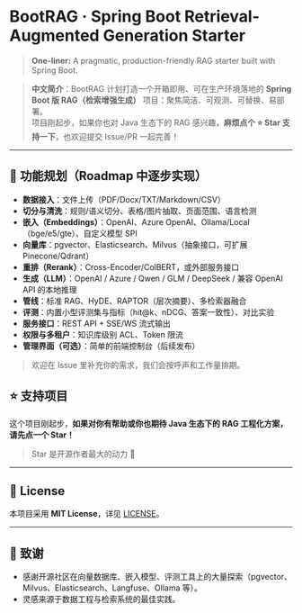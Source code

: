 # BootRAG · Spring Boot Retrieval-Augmented Generation Starter

> **One-liner:** A pragmatic, production-friendly RAG starter built with Spring Boot.

> **中文简介**：BootRAG 计划打造一个开箱即用、可在生产环境落地的 **Spring Boot 版 RAG（检索增强生成）** 项目：聚焦简洁、可观测、可替换、易部署。  
> 项目刚起步，如果你也对 Java 生态下的 RAG 感兴趣，**麻烦点个 ⭐ Star 支持一下**，也欢迎提交 Issue/PR 一起完善！

---

## 🧱 功能规划（Roadmap 中逐步实现）

- **数据接入**：文件上传（PDF/Docx/TXT/Markdown/CSV）
- **切分与清洗**：规则/语义切分、表格/图片抽取、页面范围、语言检测
- **嵌入（Embeddings）**：OpenAI、Azure OpenAI、Ollama/Local（bge/e5/gte）、自定义模型 SPI
- **向量库**：pgvector、Elasticsearch、Milvus（抽象接口，可扩展 Pinecone/Qdrant）
- **重排（Rerank）**：Cross-Encoder/ColBERT，或外部服务接口
- **生成（LLM）**：OpenAI / Azure / Qwen / GLM / DeepSeek / 兼容 OpenAI API 的本地推理
- **管线**：标准 RAG、HyDE、RAPTOR（层次摘要）、多检索器融合
- **评测**：内置小型评测集与指标（hit@k、nDCG、答案一致性）、对比实验
- **服务接口**：REST API + SSE/WS 流式输出
- **权限与多租户**：知识库级别 ACL、Token 限流
- **管理界面（可选）**：简单的前端控制台（后续发布）

> 欢迎在 Issue 里补充你的需求，我们会按呼声和工作量排期。


## ⭐ 支持项目

这个项目刚起步，**如果对你有帮助或你也期待 Java 生态下的 RAG 工程化方案，请先点一个 Star！**  
> Star 是开源作者最大的动力 🙌

---

## 📄 License

本项目采用 **MIT License**，详见 [LICENSE](LICENSE)。

---

## 📝 致谢

- 感谢开源社区在向量数据库、嵌入模型、评测工具上的大量探索（pgvector、Milvus、Elasticsearch、Langfuse、Ollama 等）。
- 灵感来源于数据工程与检索系统的最佳实践。
